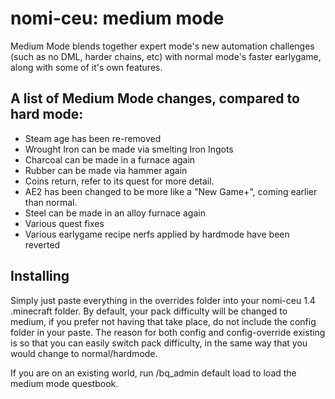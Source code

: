 # nomi-ceu: medium mode 

Medium Mode blends together expert mode's new automation challenges (such as no DML, harder chains, etc) with normal mode's faster earlygame, along with some of it's own features.

## A list of Medium Mode changes, compared to hard mode:
- Steam age has been re-removed
- Wrought Iron can be made via smelting Iron Ingots
- Charcoal can be made in a furnace again
- Rubber can be made via hammer again
- Coins return, refer to its quest for more detail.
- AE2 has been changed to be more like a "New Game+", coming earlier than normal.
- Steel can be made in an alloy furnace again
- Various quest fixes
- Various earlygame recipe nerfs applied by hardmode have been reverted

## Installing
Simply just paste everything in the overrides folder into your nomi-ceu 1.4 .minecraft folder. By default, your pack difficulty will be changed to medium, if you prefer not having that take place, do not include the config folder in your paste. The reason for both config and config-override existing is so that you can easily switch pack difficulty, in the same way that you would change to normal/hardmode.

If you are on an existing world, run /bq_admin default load to load the medium mode questbook.
